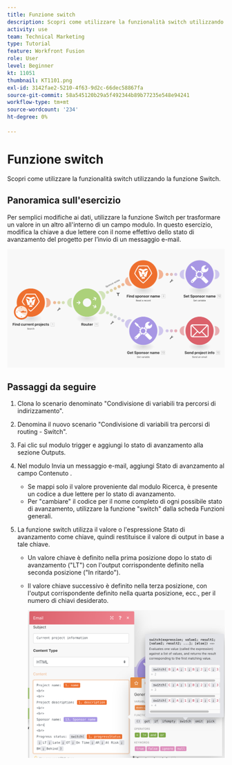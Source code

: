 ```yaml
---
title: Funzione switch
description: Scopri come utilizzare la funzionalità switch utilizzando la funzione Switch.
activity: use
team: Technical Marketing
type: Tutorial
feature: Workfront Fusion
role: User
level: Beginner
kt: 11051
thumbnail: KT1101.png
exl-id: 3142fae2-5210-4f63-9d2c-66dec58867fa
source-git-commit: 58a545120b29a5f492344b89b77235e548e94241
workflow-type: tm+mt
source-wordcount: '234'
ht-degree: 0%

---
```


# Funzione switch

Scopri come utilizzare la funzionalità switch utilizzando la funzione Switch.

## Panoramica sull&#39;esercizio

Per semplici modifiche ai dati, utilizzare la funzione Switch per trasformare un valore in un altro all&#39;interno di un campo modulo. In questo esercizio, modifica la chiave a due lettere con il nome effettivo dello stato di avanzamento del progetto per l’invio di un messaggio e-mail.

![Funzione switch Image 1](../12-exercises/assets/switch-function-walkthrough-1.png)

## Passaggi da seguire

1. Clona lo scenario denominato &quot;Condivisione di variabili tra percorsi di indirizzamento&quot;.
1. Denomina il nuovo scenario &quot;Condivisione di variabili tra percorsi di routing - Switch&quot;.
1. Fai clic sul modulo trigger e aggiungi lo stato di avanzamento alla sezione Outputs.
1. Nel modulo Invia un messaggio e-mail, aggiungi Stato di avanzamento al campo Contenuto .

   + Se mappi solo il valore proveniente dal modulo Ricerca, è presente un codice a due lettere per lo stato di avanzamento.
   + Per &quot;cambiare&quot; il codice per il nome completo di ogni possibile stato di avanzamento, utilizzare la funzione &quot;switch&quot; dalla scheda Funzioni generali.

1. La funzione switch utilizza il valore o l&#39;espressione Stato di avanzamento come chiave, quindi restituisce il valore di output in base a tale chiave.

   + Un valore chiave è definito nella prima posizione dopo lo stato di avanzamento (&quot;LT&quot;) con l&#39;output corrispondente definito nella seconda posizione (&quot;In ritardo&quot;).
   + Il valore chiave successivo è definito nella terza posizione, con l&#39;output corrispondente definito nella quarta posizione, ecc., per il numero di chiavi desiderato.

      ![Funzione switch Image 2](../12-exercises/assets/switch-function-walkthrough-2.png)
